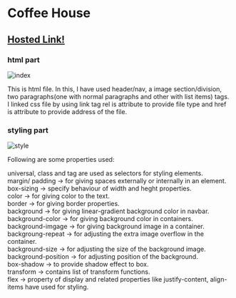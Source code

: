 # Coffee House

## [Hosted Link!](https://hsc92180.github.io/Geekster_Assignment/Coffee-House/)

### html part

![index](https://github.com/hsc92180/Geekster_Assignment/assets/68774484/cc38821c-9b80-4ab7-92a6-938ada27683e)

This is html file. In this, I have used header/nav, a image section/division, two paragraphs(one with normal paragraphs and other with list items) tags. I linked css file by using link tag rel is attribute to provide file type and href is attribute to provide address of the file.

### styling part

![style](https://github.com/hsc92180/Geekster_Assignment/assets/68774484/3b6f898b-c772-48a5-ad05-4c943ae02dca)

Following are some properties used:<br>

universal, class and tag are used as selectors for styling elements.<br>
margin/ padding -> for giving spaces externally or internally in an element. <br>
box-sizing -> specify behaviour of width and heght properties.<br> 
color -> for giving color to the text.<br>
border -> for giving border properties.<br>
background -> for giving linear-gradient background color in navbar. <br>
background-color -> for giving background color in containers. <br>
background-imgage -> for giving background image in a container. <br>
backgroung-repeat -> for adjusting the extra image overflow in the  container. <br>
background-size -> for adjusting the size of the background image. <br>
background-position -> for adjusting position of the background. <br>
box-shadow -> to provide shadow effect to box.<br>
transform -> contains list of transform functions.<br>
flex -> property of display and related properties like justify-content, align-items have used for styling.
